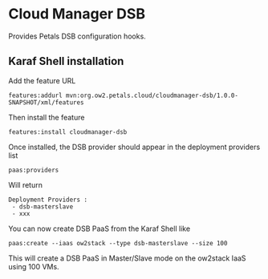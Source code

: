 # Cloud Manager DSB

Provides Petals DSB configuration hooks.

## Karaf Shell installation

Add the feature URL

    features:addurl mvn:org.ow2.petals.cloud/cloudmanager-dsb/1.0.0-SNAPSHOT/xml/features

Then install the feature

    features:install cloudmanager-dsb

Once installed, the DSB provider should appear in the deployment providers list

    paas:providers

Will return

    Deployment Providers :
     - dsb-masterslave
     - xxx

You can now create DSB PaaS from the Karaf Shell like

    paas:create --iaas ow2stack --type dsb-masterslave --size 100

This will create a DSB PaaS in Master/Slave mode on the ow2stack IaaS using 100 VMs.